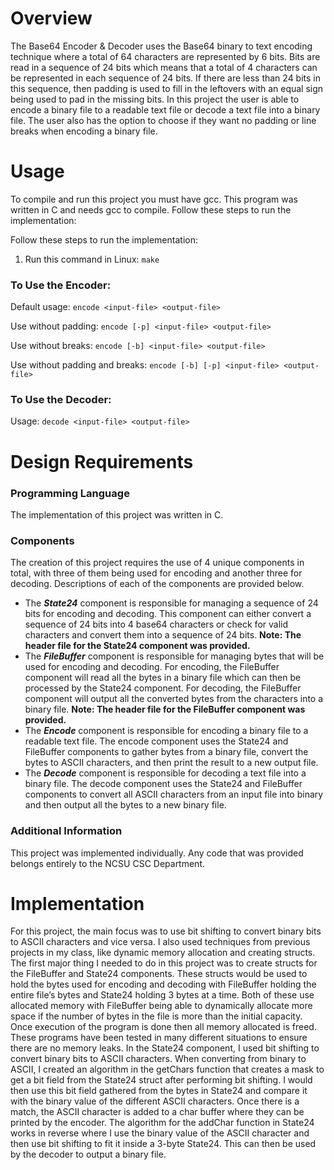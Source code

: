 # Overview
The Base64 Encoder & Decoder uses the Base64 binary to text encoding technique where a total of 64 characters are represented by 6 bits. Bits are read in a sequence of 24 bits which means that a total of 4 characters can be represented in each sequence of 24 bits. If there are less than 24 bits in this sequence, then padding is used to fill in the leftovers with an equal sign being used to pad in the missing bits. In this project the user is able to encode a binary file to a readable text file or decode a text file into a binary file. The user also has the option to choose if they want no padding or line breaks when encoding a binary file.
# Usage

To compile and run this project you must have gcc. This program was written in C and needs gcc to compile. Follow these steps to run the implementation:

Follow these steps to run the implementation:

1. Run this command in Linux: `make`

### To Use the Encoder:

Default usage: `encode <input-file> <output-file>`

Use without padding: `encode [-p] <input-file> <output-file>`

Use without breaks: `encode [-b] <input-file> <output-file>`

Use without padding and breaks: `encode [-b] [-p] <input-file> <output-file>`

### To Use the Decoder:

Usage: `decode <input-file> <output-file>`

# Design Requirements

### Programming Language
The implementation of this project was written in C.

### Components
The creation of this project requires the use of 4 unique components in total, with three of them being used for encoding and another three for decoding. Descriptions of each of the components are provided below.
* The ***State24*** component is responsible for managing a sequence of 24 bits for encoding and decoding. This component can either convert a sequence of 24 bits into 4 base64 characters or check for valid characters and convert them into a sequence of 24 bits. **Note: The header file for the State24 component was provided.**
* The ***FileBuffer*** component is responsible for managing bytes that will be used for encoding and decoding. For encoding, the FileBuffer component will read all the bytes in a binary file which can then be processed by the State24 component. For decoding, the FileBuffer component will output all the converted bytes from the characters into a binary file. **Note: The header file for the FileBuffer component was provided.**
* The ***Encode*** component is responsible for encoding a binary file to a readable text file. The encode component uses the State24 and FileBuffer components to gather bytes from a binary file, convert the bytes to ASCII characters, and then print the result to a new output file.
* The ***Decode*** component is responsible for decoding a text file into a binary file. The decode component uses the State24 and FileBuffer components to convert all ASCII characters from an input file into binary and then output all the bytes to a new binary file.

### Additional Information
This project was implemented individually. Any code that was provided belongs entirely to the NCSU CSC Department.
# Implementation
For this project, the main focus was to use bit shifting to convert binary bits to ASCII characters and vice versa. I also used techniques from previous projects in my class, like dynamic memory allocation and creating structs. The first major thing I needed to do in this project was to create structs for the FileBuffer and State24 components. These structs would be used to hold the bytes used for encoding and decoding with FileBuffer holding the entire file’s bytes and State24 holding 3 bytes at a time. Both of these use allocated memory with FileBuffer being able to dynamically allocate more space if the number of bytes in the file is more than the initial capacity. Once execution of the program is done then all memory allocated is freed. These programs have been tested in many different situations to ensure there are no memory leaks. In the State24 component, I used bit shifting to convert binary bits to ASCII characters. When converting from binary to ASCII, I created an algorithm in the getChars function that creates a mask to get a bit field from the State24 struct after performing bit shifting. I would then use this bit field gathered from the bytes in State24 and compare it with the binary value of the different ASCII characters. Once there is a match, the ASCII character is added to a char buffer where they can be printed by the encoder. The algorithm for the addChar function in State24 works in reverse where I use the binary value of the ASCII character and then use bit shifting to fit it inside a 3-byte State24. This can then be used by the decoder to output a binary file.
